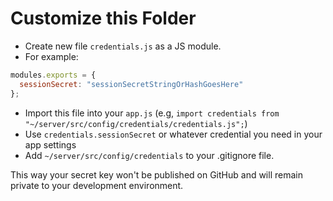 # Customize this Folder

- Create new file `credentials.js` as a JS module.
- For example:

```javascript
modules.exports = {
  sessionSecret: "sessionSecretStringOrHashGoesHere"
};
```

- Import this file into your `app.js` (e.g, `import credentials from "~/server/src/config/credentials/credentials.js";`)
- Use `credentials.sessionSecret` or whatever credential you need in your app settings
- Add `~/server/src/config/credentials` to your .gitignore file.

This way your secret key won't be published on GitHub and will remain private to your development environment.
